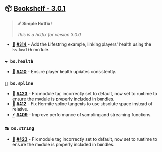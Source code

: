 ## 📦 [Bookshelf - 3.0.1](https://github.com/mcbookshelf/bookshelf/releases/tag/v3.0.1)

> **🩹 Simple Hotfix!**
>
> *This is a hotfix for version 3.0.0.*


- <abbr title="Documentation">📝</abbr> **[#314](https://github.com/mcbookshelf/bookshelf/issues/314)** - Add the Lifestring example, linking players' health using the `bs.health` module.


### `❤️ bs.health`

- <abbr title="Bug Fix">🐛</abbr> **[#410](https://github.com/mcbookshelf/bookshelf/issues/410)** - Ensure player health updates consistently.


### `🧣 bs.spline`

- <abbr title="Bug Fixes">🐛</abbr> **[#423](https://github.com/mcbookshelf/bookshelf/pull/423)** - Fix module tag incorrectly set to default, now set to runtime to ensure the module is properly included in bundles.
- <abbr title="Bug Fix">🐛</abbr> **[#412](https://github.com/mcbookshelf/bookshelf/issues/412)** - Fix Hermite spline tangents to use absolute space instead of relative.
- <abbr title="Enhancements">⚡</abbr> **[#409](https://github.com/mcbookshelf/bookshelf/issues/409)** - Improve performance of sampling and streaming functions.


### `🔠 bs.string`

- <abbr title="Bug Fixes">🐛</abbr> **[#423](https://github.com/mcbookshelf/bookshelf/pull/423)** - Fix module tag incorrectly set to default, now set to runtime to ensure the module is properly included in bundles.

